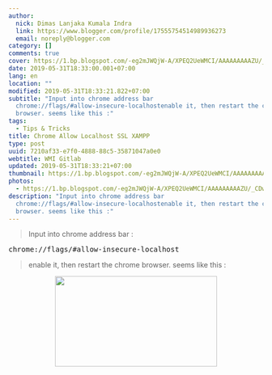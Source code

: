 ```yaml
---
author:
  nick: Dimas Lanjaka Kumala Indra
  link: https://www.blogger.com/profile/17555754514989936273
  email: noreply@blogger.com
category: []
comments: true
cover: https://1.bp.blogspot.com/-eg2mJWQjW-A/XPEQ2UeWMCI/AAAAAAAAAZU/_CDwADdk058CT_Iu1TMGtcURu6Y5vMHkwCLcBGAs/s320/WhatsApp%2BImage%2B2019-05-31%2Bat%2B6.30.22%2BPM.jpeg
date: 2019-05-31T18:33:00.001+07:00
lang: en
location: ""
modified: 2019-05-31T18:33:21.822+07:00
subtitle: "Input into chrome address bar
  chrome://flags/#allow-insecure-localhostenable it, then restart the chrome
  browser. seems like this :"
tags:
  - Tips & Tricks
title: Chrome Allow Localhost SSL XAMPP
type: post
uuid: 7210af33-e7f0-4888-88c5-35871047a0e0
webtitle: WMI Gitlab
updated: 2019-05-31T18:33:21+07:00
thumbnail: https://1.bp.blogspot.com/-eg2mJWQjW-A/XPEQ2UeWMCI/AAAAAAAAAZU/_CDwADdk058CT_Iu1TMGtcURu6Y5vMHkwCLcBGAs/s320/WhatsApp%2BImage%2B2019-05-31%2Bat%2B6.30.22%2BPM.jpeg
photos:
  - https://1.bp.blogspot.com/-eg2mJWQjW-A/XPEQ2UeWMCI/AAAAAAAAAZU/_CDwADdk058CT_Iu1TMGtcURu6Y5vMHkwCLcBGAs/s320/WhatsApp%2BImage%2B2019-05-31%2Bat%2B6.30.22%2BPM.jpeg
description: "Input into chrome address bar
  chrome://flags/#allow-insecure-localhostenable it, then restart the chrome
  browser. seems like this :"
---
```


<div dir="ltr" style="text-align: left;" trbidi="on"><blockquote class="tr_bq">Input into chrome address bar :</blockquote><pre>chrome://flags/#allow-insecure-localhost</pre><blockquote class="tr_bq">enable it, then restart the chrome browser. seems like this :</blockquote><div class="separator" style="clear: both; text-align: center;"><a href="https://1.bp.blogspot.com/-eg2mJWQjW-A/XPEQ2UeWMCI/AAAAAAAAAZU/_CDwADdk058CT_Iu1TMGtcURu6Y5vMHkwCLcBGAs/s1600/WhatsApp%2BImage%2B2019-05-31%2Bat%2B6.30.22%2BPM.jpeg" imageanchor="1" style="margin-left: 1em; margin-right: 1em;" rel="noopener noreferer nofollow"><img border="0" data-original-height="719" data-original-width="1280" height="179" src="https://1.bp.blogspot.com/-eg2mJWQjW-A/XPEQ2UeWMCI/AAAAAAAAAZU/_CDwADdk058CT_Iu1TMGtcURu6Y5vMHkwCLcBGAs/s320/WhatsApp%2BImage%2B2019-05-31%2Bat%2B6.30.22%2BPM.jpeg" width="320"></a></div></div><script>document.querySelectorAll("pre,code");
  pretext.forEach(function (el) {
    el.classList.toggle("notranslate", true);
  });</script><script>document.querySelectorAll("pre,code");
  pretext.forEach(function (el) {
    el.classList.toggle("notranslate", true);
  });</script><script>document.querySelectorAll("pre,code");
  pretext.forEach(function (el) {
    el.classList.toggle("notranslate", true);
  });</script>